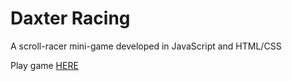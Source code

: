 # Daxter Racing
A scroll-racer mini-game developed in JavaScript and HTML/CSS

Play game [HERE](https://ayman-wehbi.github.io/daxter-racing/)
